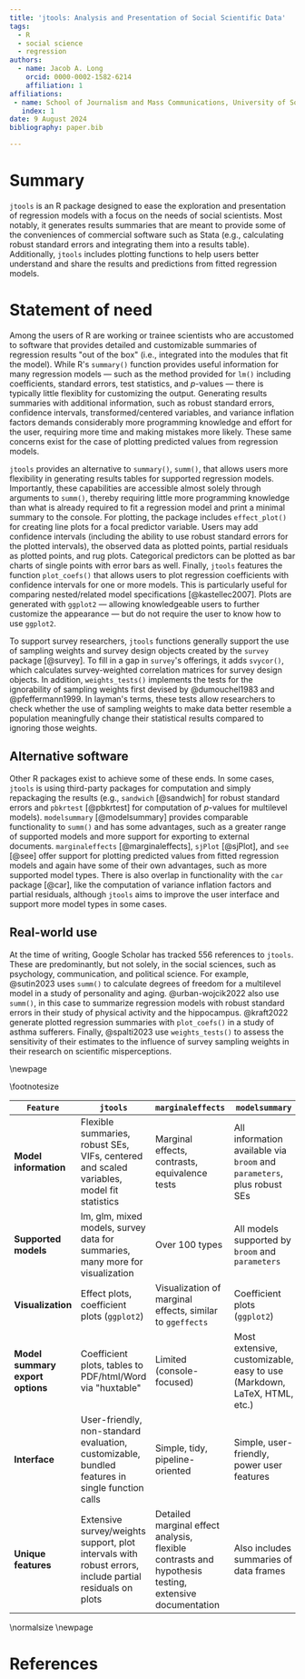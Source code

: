 ```yaml
---
title: 'jtools: Analysis and Presentation of Social Scientific Data'
tags:
  - R
  - social science
  - regression
authors:
  - name: Jacob A. Long
    orcid: 0000-0002-1582-6214
    affiliation: 1
affiliations:
 - name: School of Journalism and Mass Communications, University of South Carolina, USA
   index: 1
date: 9 August 2024
bibliography: paper.bib

---
```


# Summary

`jtools` is an R package designed to ease the exploration and
presentation of regression models with a focus on the needs of social scientists.
Most notably, it generates results summaries that are meant to provide some
of the conveniences of commercial software such as Stata (e.g., calculating
robust standard errors and integrating them into a results table).
Additionally, `jtools` includes plotting functions to help users better 
understand and share the results and predictions from fitted regression models.

# Statement of need

Among the users of R are working or trainee scientists who are accustomed to
software that provides detailed and customizable summaries of regression results
"out of the box" (i.e., integrated into the modules that fit the model). While
R's `summary()` function provides useful information for many regression 
models — such as the method provided for `lm()` including coefficients, 
standard errors, test statistics, and *p*-values — there is typically little
flexiblity for customizing the output. Generating results summaries with 
additional information, such as robust standard errors, confidence intervals,
transformed/centered variables, and variance inflation factors demands 
considerably more programming knowledge and effort for the user, requiring more
time and making mistakes more likely. These same concerns exist for the case of
plotting predicted values from regression models.

`jtools` provides an alternative to `summary()`, `summ()`, that allows users
more flexibility in generating results tables for supported regression models.
Importantly, these capabilities are accessible almost solely through
arguments to `summ()`, thereby requiring little more programming knowledge
than what is already required to fit a regression model and print a minimal 
summary to the console. For plotting, the package includes `effect_plot()`
for creating line plots for a focal predictor variable. Users may add 
confidence intervals (including the ability to use robust standard errors for
the plotted intervals), the observed data as plotted points, partial residuals
as plotted points, and rug plots. Categorical predictors can be plotted as 
bar charts of single points with error bars as well. Finally, `jtools` features
the function `plot_coefs()` that allows users to plot regression coefficients
with confidence intervals for one or more models. This is particularly useful
for comparing nested/related model specifications [@kastellec2007]. 
Plots are generated with 
`ggplot2` — allowing knowledgeable users to further customize the appearance —
but do not require the user to know how to use `ggplot2`.

To support survey researchers, `jtools` functions generally support the use of
sampling weights and survey design objects created by the `survey` package 
[@survey]. To fill in a gap in `survey`'s offerings, it adds `svycor()`, which
calculates survey-weighted correlation matrices for survey design objects. 
In addition, `weights_tests()` implements the tests for the ignorability of 
sampling weights first devised by @dumouchel1983 and @pfeffermann1999. 
In layman's terms, these tests allow researchers to check whether the use of
sampling weights to make data better resemble a population meaningfully change
their statistical results compared to ignoring those weights.

## Alternative software

Other R packages exist to achieve some of these ends. In some cases, `jtools`
is using third-party packages for computation and simply repackaging the results
(e.g., `sandwich` \[@sandwich\] for robust standard errors and `pbkrtest` 
\[@pbkrtest\] for computation of 
*p*-values for multilevel models). `modelsummary` [@modelsummary] provides 
comparable functionality to `summ()` and has some advantages, such as a 
greater range
of supported models and more support for exporting to external documents. 
`marginaleffects` [@marginaleffects], `sjPlot` [@sjPlot], and `see` [@see] 
offer support for plotting predicted 
values from fitted regression models and again have some of their own 
advantages, such as more supported model types. There is also overlap in 
functionality with the `car` package [@car], like the computation of variance 
inflation factors and partial residuals, although `jtools` aims to improve
the user interface and support more model types in some cases.

## Real-world use

At the time of writing, Google Scholar has tracked 556 references to `jtools`.
These are predominantly, but not solely, in the social sciences, such as 
psychology, communication, and political science. For example, @sutin2023 
uses `summ()` to calculate degrees of freedom for a multilevel model in a 
study of personality and aging. @urban-wojcik2022 also use `summ()`, in this
case to summarize regression models with robust standard errors in their study
of physical activity and the hippocampus. @kraft2022 generate plotted regression
summaries with `plot_coefs()` in a study of asthma sufferers.
Finally, @spalti2023 use `weights_tests()` to 
assess the sensitivity of their estimates to the influence of survey sampling
weights in their research on scientific misperceptions.

\newpage 


\footnotesize

| `Feature`                      | `jtools`                                                                                              | `marginaleffects`                                                                                 | `modelsummary`                                                       | `sjPlot`                                                             | `ggeffects`                                                                       | `gtsummary`                                            | `parameters`                                        |
|--------------------------------|------------------------------------------------------------------------------------------------------|---------------------------------------------------------------------------------------------------|----------------------------------------------------------------------|---------------------------------------------------------------------|----------------------------------------------------------------------------------|-------------------------------------------------------|----------------------------------------------------|
| **Model information**              | Flexible summaries, robust SEs, VIFs, centered and scaled variables, model fit statistics             | Marginal effects, contrasts, equivalence tests                                                    | All information available via `broom` and `parameters`, plus robust SEs | Flexible summaries, robust SEs, scaled variables, model fit statistics | Marginal effects, contrasts, equivalence tests (from `marginaleffects` or `emmeans`) | Information available via `broom`, pairwise comparisons  | Coefficient estimates, intervals, test statistics  |
| **Supported models**               | lm, glm, mixed models, survey data for summaries, many more for visualization                         | Over 100 types                                                                                    | All models supported by `broom` and `parameters`                      | lm, glm, mixed models, Bayesian models                                      | Large number of models                                                             | All that are supported by `broom`                       | Large number, including structural models          |
| **Visualization**                  | Effect plots, coefficient plots (`ggplot2`)                                                           | Visualization of marginal effects, similar to `ggeffects`                                         | Coefficient plots (`ggplot2`)                                         | Coefficient plots (`ggplot2`)                                        | Plots for effects, predictions, etc.                                                  | Experimental coefficient plot functions                  | Visualization of model parameters                 |
| **Model summary export options**   | Coefficient plots, tables to PDF/html/Word via "huxtable"                                             | Limited (console-focused)                                                                         | Most extensive, customizable, easy to use (Markdown, LaTeX, HTML, etc.) | To HTML                                                            | To HTML and Markdown                                                                | Extensive (Word, PDF, HTML, etc.)                        | To HTML and Markdown                              |
| **Interface**                      | User-friendly, non-standard evaluation, customizable, bundled features in single function calls       | Simple, tidy, pipeline-oriented                                                                   | Simple, user-friendly, power user features                            | User-friendly, easy to integrate                                     | Simple, user-friendly, pipeline-oriented                                              | Pipeline-oriented, focus on table output               | User-friendly                                     |
| **Unique features**               | Extensive survey/weights support, plot intervals with robust errors, include partial residuals on plots | Detailed marginal effect analysis, flexible contrasts and hypothesis testing, extensive documentation | Also includes summaries of data frames                                | Support for psychometric item analysis                               | Plot intervals with robust errors, plot partial residuals on plots                  | Medical research-oriented summaries, focus on data summaries | Includes variable selection/data reduction tools  |

\normalsize
\newpage

# References